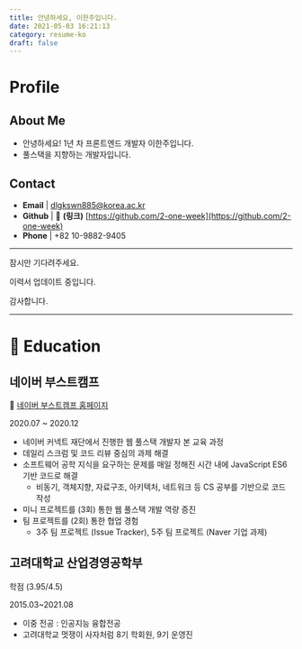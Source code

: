 ```yaml
---
title: 안녕하세요, 이한주입니다.
date: 2021-05-03 16:21:13
category: resume-ko
draft: false
---
```


# Profile

## About Me

- 안녕하세요! 1년 차 프론트엔드 개발자 이한주입니다.
- 풀스택을 지향하는 개발자입니다.

## Contact

- **Email**   | dlgkswn885@korea.ac.kr
- **Github** | 🔗 **(링크)** [https://github.com/2-one-week](https://github.com/2-one-week)
- **Phone**  | +82 10-9882-9405

---

잠시만 기다려주세요.

이력서 업데이트 중입니다.

감사합니다.

---

# 🏫 Education

## 네이버 부스트캠프

🔗 [네이버 부스트캠프 홈페이지](https://boostcamp.connect.or.kr/)

2020.07 ~ 2020.12

- 네이버 커넥트 재단에서 진행한 웹 풀스택 개발자 본 교육 과정
- 데일리 스크럼 및 코드 리뷰 중심의 과제 해결
- 소프트웨어 공학 지식을 요구하는 문제를 매일 정해진 시간 내에 JavaScript ES6 기반 코드로 해결
    - 비동기, 객체지향, 자료구조, 아키텍처, 네트워크 등 CS 공부를 기반으로 코드 작성
- 미니 프로젝트를 (3회) 통한 웹 풀스택 개발 역량 증진
- 팀 프로젝트를 (2회) 통한 협업 경험
    - 3주 팀 프로젝트 (Issue Tracker), 5주 팀 프로젝트 (Naver 기업 과제)

## 고려대학교 산업경영공학부

학점 (3.95/4.5)

2015.03~2021.08

- 이중 전공 : 인공지능 융합전공
- 고려대학교 멋쟁이 사자처럼 8기 학회원, 9기 운영진